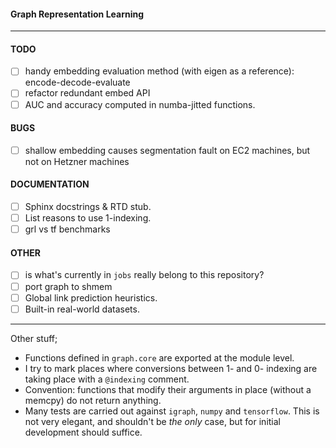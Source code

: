 #### Graph Representation Learning

---

#### TODO
- [ ] handy embedding evaluation method (with eigen as a reference): encode-decode-evaluate
- [ ] refactor redundant embed API 
- [ ] AUC and accuracy computed in numba-jitted functions.

#### BUGS
- [ ] shallow embedding causes segmentation fault on EC2 machines, but not on Hetzner machines

#### DOCUMENTATION 
- [ ] Sphinx docstrings & RTD stub. 
- [ ] List reasons to use 1-indexing.
- [ ] grl vs tf benchmarks

#### OTHER
- [ ] is what's currently in `jobs` really belong to this repository? 
- [ ] port graph to shmem 
- [ ] Global link prediction heuristics. 
- [ ] Built-in real-world datasets.  

---

Other stuff;
* Functions defined in `graph.core` are exported at the module level. 
* I try to mark places where conversions between 1- and 0- indexing are taking place with a `@indexing` comment. 
* Convention: functions that modify their arguments in place (without a memcpy) do not return anything. 
* Many tests are carried out against `igraph`, `numpy` and `tensorflow`. This is not very elegant, and shouldn't be *the only* case, but for initial development should suffice.  
